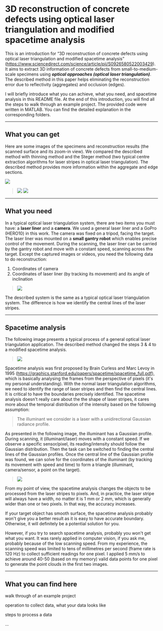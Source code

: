 # 3D reconstruction of concrete defects using optical laser triangulation and modified spacetime analysis
This is an introduction for “3D reconstruction of concrete defects using optical laser triangulation and modified spacetime analysis” (https://www.sciencedirect.com/science/article/pii/S0926580522003429). It aims to extract 3D information of concrete defects from small-to-medium-scale specimens using ***optical approaches (optical laser triangulation)***. The described method in this paper helps eliminating the reconstruction error due to reflectivity (aggregates) and occlusion (edges).

I will briefly introduce what you can achieve, what you need, and spacetime analysis in this README file. At the end of this introduction, you will find all the steps to walk through an example project. The provided code were written in MATLAB. You can find the detailed explanation in the corresponding folders.



---
## What you can get
Here are some images of the specimens and reconstruction results (the scanned surface and its zoom-in view). We compared the described method with thinning method and the Steger method (two typical centre extraction algorithms for laser stripes in optical laser triangulation). The described method provides more information within the aggregate and edge sections.

![](https://github.com/LinxinHua9999/concrete-defect-reconstruction-with-spacetime-analysis/blob/main/README_material_in_doc/README_images/1.jpg?raw=true)

> ![](README_material_in_doc/README_images/1.jpg)
> ![](README_material_in_doc/README_images/2.jpg)

---
## What you need
In a typical optical laser triangulation system, there are two items you must have: a **laser liner** and a **camera**. We used a general laser liner and a GoPro (HERO10) in this work. The camera was fixed on a tripod, facing the target. The laser liner was mounted on a **small gantry robot** which enables precise control of the movement. During the scanning, the laser liner can be carried by the gantry robot and move with a constant speed, scanning across the target. Except the captured images or videos, you need the following data to do reconstruction:

1.	Coordinates of camera
2.	Coordinates of laser liner (by tracking its movement) and its angle of inclination

> ![](README_material_in_doc/README_images/3.jpg)

The described system is the same as a typical optical laser triangulation system. The difference is how we identify the central lines of the laser stripes.

---
## Spacetime analysis
The following image presents a typical process of a general optical laser triangulation application. The described method changed the steps 3 & 4 to a modified spacetime analysis.

> ![](README_material_in_doc/README_images/4_StepsInLaserTri.jpg)


Spacetime analysis was first proposed by Brain Curless and Marc Levoy in 1995 (https://graphics.stanford.edu/papers/spacetime/spacetime_full.pdf), which is basically analysing the frames from the perspective of pixels (it's my personal understanding). With the normal laser triangulation algorithms, we need to identify the range of laser stripes and then find the central lines. It is critical to have the boundaries precisely identified. The spacetime analysis doesn't really care about the the shape of laser stripes, it cares more about the temporal distribution of the intensity based on the following assumption: 
> The illuminant we consider is a laser with a unidirectional Gaussian radiance profile.

As presented in the following image, the illuminant has a Gaussian profile. During scanning, it (illuminant/laser) moves with a constant speed. If we observe a specific sensor/pixel, its reading/intensity should follow the Gaussian distribution. Then the task can be switched to finding the central lines of the Gaussian profiles. Once the central line of the Gaussian profile was found, we can solve for the coordinates of the illuminant (by tracking its movement with speed and time) to form a triangle (illuminant, camera/sensor, a point on the target).


> ![](README_material_in_doc/README_images/5_spacetimeprinciple.jpg)


From my point of view, the spacetime analysis changes the objects to be processed from the laser stripes to pixels. And, in practice, the laser stripe will always have a width, no matter it is 1 mm or 2 mm, which is generally wider than one or two pixels. In that way, the accuracy increases.

If your target object has smooth surface, the spacetime analysis probably won't give you a better result as it is easy to have accurate boundary. Otherwise, it will definitely be a potential solution for you. 

However, if you try to search spacetime analysis, probably you won't get what you want. It was rarely applied in computer vision, if you ask me, probably because of the low scanning speed. From my experience, the scanning speed was limited to tens of millimetres per second (frame rate is 120 Hz) to collect sufficient readings for one pixel. I applied 5 mm/s to achieve around 40-50 (based on my memory) valid data points for one pixel to generate the point clouds in the first two images.

---
## What you can find here
walk through of an example project

operation to collect data, what your data looks like

steps to process a data

...
